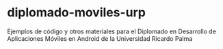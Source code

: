 diplomado-moviles-urp
=====================

Ejemplos de código y otros materiales para el Diplomado en Desarrollo de Aplicaciones Móviles en Android de la Universidad Ricardo Palma
